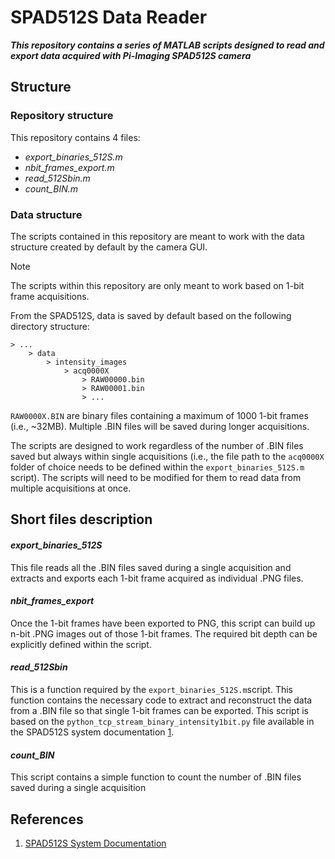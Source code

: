 # SPAD512S Data Reader
***This repository contains a series of MATLAB scripts designed to read and export data acquired with Pi-Imaging SPAD512S camera***

## Structure 
### Repository structure
This repository contains 4 files:
- *export_binaries_512S.m*
- *nbit_frames_export.m*
- *read_512Sbin.m*
- *count_BIN.m*

### Data structure
The scripts contained in this repository are meant to work with the data structure created by default by the camera GUI. 

> [!NOTE]
> The scripts within this repository are only meant to work based on 1-bit frame acquisitions.  

From the SPAD512S, data is saved by default based on the following directory structure:
```
> ...
    > data
        > intensity_images
            > acq0000X
                > RAW00000.bin
                > RAW00001.bin
                > ...
```

`RAW0000X.BIN` are binary files containing a maximum of 1000 1-bit frames (i.e., ~32MB). Multiple .BIN files will be saved during longer acquisitions. 

The scripts are designed to work regardless of the number of .BIN files saved but always within single acquisitions (i.e., the file path to the `acq0000X` folder of choice needs to be defined within the `export_binaries_512S.m` script). The scripts will need to be modified for them to read data from multiple acquisitions at once. 

## Short files description
#### *export_binaries_512S* ####
This file reads all the .BIN files saved during a single acquisition and extracts and exports each 1-bit frame acquired as individual .PNG files.

#### *nbit_frames_export* ####
Once the 1-bit frames have been exported to PNG, this script can build up n-bit .PNG images out of those 1-bit frames. The required bit depth can be explicitly defined within the script. 

#### *read_512Sbin* ####
This is a function required by the `export_binaries_512S.m`script. This function contains the necessary code to extract and reconstruct the data from a .BIN file so that single 1-bit frames can be exported. This script is based on the `python_tcp_stream_binary_intensity1bit.py` file available in the SPAD512S system documentation [1](#references).

#### *count_BIN* ####
This script contains a simple function to count the number of .BIN files saved during a single acquisition

## References
1. [SPAD512S System Documentation](https://piimaging.com/doc-spad512s)



